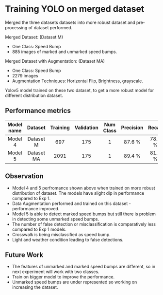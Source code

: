 # Training YOLO on merged dataset

Merged the three datasets datasets into more robust dataset and pre-processing of dataset performed.

Merged Dataset: (Dataset M)  
* One Class: Speed Bump
* 885 images of marked and unmarked speed bumps.

Merged Dataset with Augmentation: (Dataset MA)  
* One Class: Speed Bump
* 2279 images 
* Augmentation Techniques: Horizontal Flip, Brightness, grayscale.

Yolov5 model trained on these two dataset, to get a more robust model for different distribution dataset.

## Performance metrics

| Model name    | Dataset       | Training    | Validation    | Num Class  | Precision  | Recall    | mAP@0.5   |
|:-------------:|:-------------:|:-----------:|:-------------:|:----------:|:----------:|:---------:|:---------:|
|Model 4        |Dataset M      | 697         | 175           | 1          |87.6 %      | 78.7 %    | 82.91 %   |
|Model 5        |Dataset MA     | 2091        | 175           | 1          |89.4 %      | 81.7 %    | 85.37 %   |

## Observation

* Model 4 and 5 perfromance shown above when trained on more robust distribution of dataset. The models have slight dip in performance compared to Exp 1. 
* Data Augmentation performed and trained on this dataset - performance improved.
* Model 5 is able to detect marked speed bumps but still there is problem in detecting some unmarked speed bumps.
* The number of false detection or misclassification is comparatively less compared to Exp 1 models.
* Crosswalk is being misclassified as speed bump.
* Light and weather condition leading to false detections.

## Future Work

* The features of unmarked and marked speed bumps are different, so in next experiment will work with two classes.
* Train on bigger model to improve the performance.
* Unmarked speed bumps are under represented so working on increasing the dataset.

